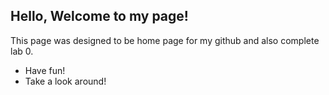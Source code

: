 ## Hello, Welcome to my page! 
This page was designed to be home page for my github and also complete lab 0.
- Have fun!
- Take a look around!

